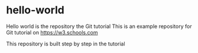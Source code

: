 # hello-world
Hello world is the repository the Git tutorial
This is an example repository for Git tutorial on https://w3.schools.com

This repository is built step by step in the tutorial